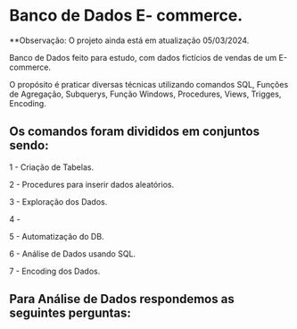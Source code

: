 # Banco de Dados   E- commerce.

**Observação: O projeto ainda está em atualização 05/03/2024.

Banco de Dados feito para estudo, com dados fictícios de vendas de um E-commerce.

O propósito é praticar diversas técnicas utilizando comandos SQL, Funções de Agregação, Subquerys,  Função Windows, Procedures, Views, Trigges, Encoding.

## Os comandos foram divididos em conjuntos sendo:

1 - Criação de Tabelas.

2 - Procedures para inserir dados aleatórios.

3 - Exploração dos Dados.

4 - 

5 - Automatização do DB.

6 - Análise de Dados usando SQL.

7 - Encoding dos Dados.

## Para Análise de Dados respondemos as seguintes perguntas:
